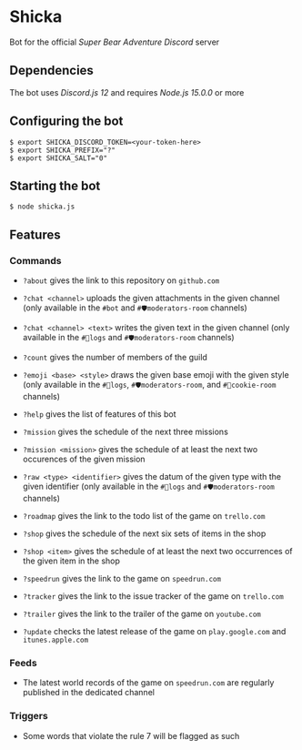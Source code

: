 # Shicka

Bot for the official *Super Bear Adventure* *Discord* server

## Dependencies

The bot uses *Discord.js 12* and requires *Node.js 15.0.0* or more

## Configuring the bot

```shell
$ export SHICKA_DISCORD_TOKEN=<your-token-here>
$ export SHICKA_PREFIX="?"
$ export SHICKA_SALT="0"
```

## Starting the bot

```shell
$ node shicka.js
```

## Features

### Commands

- `?about` gives the link to this repository on `github.com`

- `?chat <channel>` uploads the given attachments in the given channel (only available in the `#bot` and `#🛡moderators-room` channels)

- `?chat <channel> <text>` writes the given text in the given channel (only available in the `#📰logs` and `#🛡moderators-room` channels)

- `?count` gives the number of members of the guild

- `?emoji <base> <style>` draws the given base emoji with the given style (only available in the `#📰logs`, `#🛡moderators-room`, and `#🍪cookie-room` channels)

- `?help` gives the list of features of this bot

- `?mission` gives the schedule of the next three missions

- `?mission <mission>` gives the schedule of at least the next two occurences of the given mission

- `?raw <type> <identifier>` gives the datum of the given type with the given identifier (only available in the `#📰logs` and `#🛡moderators-room` channels)

- `?roadmap` gives the link to the todo list of the game on `trello.com`

- `?shop` gives the schedule of the next six sets of items in the shop

- `?shop <item>` gives the schedule of at least the next two occurrences of the given item in the shop

- `?speedrun` gives the link to the game on `speedrun.com`

- `?tracker` gives the link to the issue tracker of the game on `trello.com`

- `?trailer` gives the link to the trailer of the game on `youtube.com`

- `?update` checks the latest release of the game on `play.google.com` and `itunes.apple.com`

### Feeds

- The latest world records of the game on `speedrun.com` are regularly published in the dedicated channel

### Triggers

- Some words that violate the rule 7 will be flagged as such
